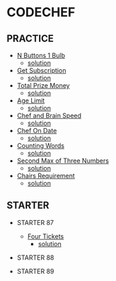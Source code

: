 # CODECHEF

## PRACTICE

- [N Buttons 1 Bulb](https://www.codechef.com/problems/ON_OFF)
    + [solution](./ON_OFF.cpp)
- [Get Subscription](https://www.codechef.com/problems/SUBSCRIBE)
    + [solution](./SUBSCRIBE.cpp)
- [Total Prize Money](https://www.codechef.com/problems/PRIZEPOOL)
    + [solution](./PRIZEPOOL.cpp)
- [Age Limit](https://www.codechef.com/problems/AGELIMIT)
    + [solution](./AGELIMIT.cpp)
- [Chef and Brain Speed](https://www.codechef.com/problems/CBSPEED)
    + [solution](./CBSPEED.cpp)
- [Chef On Date](https://www.codechef.com/problems/CHEFONDATE)
    + [solution](./CHEFONDATE.cpp)
- [Counting Words](https://www.codechef.com/problems/CNTWRD)
    + [solution](./CNTWRD.cpp)
- [Second Max of Three Numbers](https://www.codechef.com/problems/SNDMAX)
    + [solution](./SNDMAX.cpp)
- [Chairs Requirement](https://www.codechef.com/problems/CHAIRS_)
    + [solution](./CHAIRS_.cpp)


## STARTER

- STARTER 87
    - [Four Tickets](https://www.codechef.com/problems/FOURTICKETS)
        + [solution](./FOURTICKETS.cpp)

- STARTER 88

- STARTER 89

